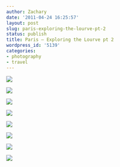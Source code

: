 ```yaml
---
author: Zachary 
date: '2011-04-24 16:25:57'
layout: post
slug: paris-exploring-the-lourve-pt-2
status: publish
title: Paris – Exploring the Lourve pt 2
wordpress_id: '5139'
categories:
- photography
- travel
---
```


<a href="http://www.flickr.com/photos/zacharyz/5564734154/"><img class="center" src="http://farm6.static.flickr.com/5135/5564734154_7589bba1c9_b.jpg"></a>

<a href="http://www.flickr.com/photos/zacharyz/5564163905/"><img class="center" src="http://farm6.static.flickr.com/5255/5564163905_c53f45d4c0_b.jpg"></a>

<a href="http://www.flickr.com/photos/zacharyz/5564167825/"><img class="center" src="http://farm6.static.flickr.com/5021/5564167825_55a61cd9fb_b.jpg"></a>

<a href="http://www.flickr.com/photos/zacharyz/5564746560/"><img class="center" src="http://farm6.static.flickr.com/5091/5564746560_7dea942950_b.jpg"></a>

<a href="http://www.flickr.com/photos/zacharyz/5564730904/"><img class="center" src="http://farm6.static.flickr.com/5221/5564730904_8042fed0c1_b.jpg"></a>

<a href="http://www.flickr.com/photos/zacharyz/5564754984/"><img class="center" src="http://farm6.static.flickr.com/5098/5564754984_0a91bfbb88_b.jpg"></a>

<a href="http://www.flickr.com/photos/zacharyz/5564758656/"><img class="center" src="http://farm6.static.flickr.com/5306/5564758656_f9f5b7b963_b.jpg"></a>

<a href="http://www.flickr.com/photos/zacharyz/5564766830/"><img class="center" src="http://farm6.static.flickr.com/5146/5564766830_19a2ff56ca_b.jpg"></a>
